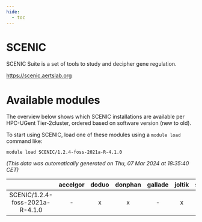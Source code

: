 ```yaml
---
hide:
  - toc
---
```


SCENIC
======


SCENIC Suite is a set of tools to study and decipher gene regulation.

https://scenic.aertslab.org
# Available modules


The overview below shows which SCENIC installations are available per HPC-UGent Tier-2cluster, ordered based on software version (new to old).

To start using SCENIC, load one of these modules using a `module load` command like:

```shell
module load SCENIC/1.2.4-foss-2021a-R-4.1.0
```

*(This data was automatically generated on Thu, 07 Mar 2024 at 18:35:40 CET)*  

| |accelgor|doduo|donphan|gallade|joltik|skitty|
| :---: | :---: | :---: | :---: | :---: | :---: | :---: |
|SCENIC/1.2.4-foss-2021a-R-4.1.0|-|x|x|-|x|x|
